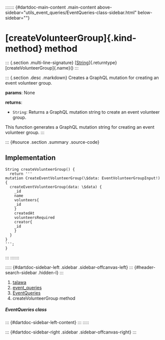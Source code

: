 ::::::: {#dartdoc-main-content .main-content above-sidebar="utils_event_queries/EventQueries-class-sidebar.html" below-sidebar=""}
<div>

# [createVolunteerGroup]{.kind-method} method

</div>

::: {.section .multi-line-signature}
[[String](https://api.flutter.dev/flutter/dart-core/String-class.html)]{.returntype}
[createVolunteerGroup]{.name}()
:::

::: {.section .desc .markdown}
Creates a GraphQL mutation for creating an event volunteer group.

**params**: None

**returns**:

-   `String`: Returns a GraphQL mutation string to create an event
    volunteer group.

This function generates a GraphQL mutation string for creating an event
volunteer group.
:::

::: {#source .section .summary .source-code}
## Implementation

``` language-dart
String createVolunteerGroup() {
  return '''
mutation CreateEventVolunteerGroup(\$data: EventVolunteerGroupInput!) {
  createEventVolunteerGroup(data: \$data) {
    _id
    name
    volunteers{
    _id
    }
    createdAt
    volunteersRequired
    creator{
    _id
    }
  }
}
''';
}
```
:::
:::::::

::::: {#dartdoc-sidebar-left .sidebar .sidebar-offcanvas-left}
::: {#header-search-sidebar .hidden-l}
:::

1.  [talawa](../../index.html)
2.  [event_queries](../../utils_event_queries/)
3.  [EventQueries](../../utils_event_queries/EventQueries-class.html)
4.  createVolunteerGroup method

##### EventQueries class

::: {#dartdoc-sidebar-left-content}
:::
:::::

::: {#dartdoc-sidebar-right .sidebar .sidebar-offcanvas-right}
:::
